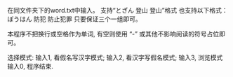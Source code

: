  在同文件夹下的word.txt中输入。
 支持“とざん 登山 登山”格式
 也支持以下格式：
     ぼうはん
     防犯
     防止犯罪
 只要保证三个一组即可。
 
本程序不把换行或空格作为单词, 有空则使用 “-” 或其他不影响阅读的符号占位即可。

选择模式:
输入1, 看假名写汉字模式; 
输入2, 看汉字写假名模式; 
输入3, 浏览模式
输入0, 程序结束.

